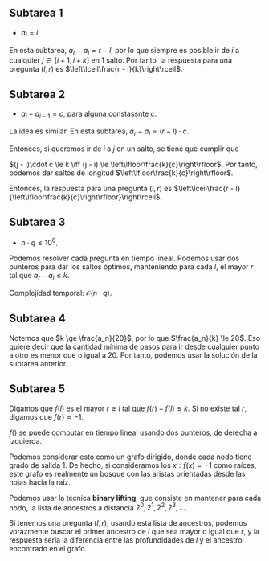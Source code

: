 <h2>Subtarea 1</h2>

- $a_i = i$

En esta subtarea, $a_r - a_l = r - l$, por lo que siempre es posible ir de $i$ a cualquier $j \in [i+1, i + k]$ en 1 salto. Por tanto, la respuesta para una pregunta $(l, r)$ es $\left\lceil\frac{r - l}{k}\right\rceil$.

<h2>Subtarea 2</h2>

- $a_i - a_{i-1} = c$, para alguna constassnte $c$.

La idea es similar. En esta subtarea, $a_r - a_l = (r - l) \cdot c$.

Entonces, si queremos ir de $i$ a $j$ en un salto, se tiene que cumplir que

$(j - i)\cdot c \le k \iff (j - i) \le \left\lfloor\frac{k}{c}\right\rfloor$. Por tanto, podemos dar saltos de longitud $\left\lfloor\frac{k}{c}\right\rfloor$. 

Entonces, la respuesta para una pregunta $(l, r)$ es $\left\lceil\frac{r - l}{\left\lfloor\frac{k}{c}\right\rfloor}\right\rceil$.

<h2>Subtarea 3</h2>

 - $n\cdot q \le 10^6$.

Podemos resolver cada pregunta en tiempo lineal. Podemos usar dos punteros para dar los saltos óptimos, manteniendo para cada $l$, el mayor $r$ tal que $a_r - a_l \le k$.

Complejidad temporal: $\mathcal{O}(n\cdot q)$.
 
<h2>Subtarea 4</h2

Notemos que $k \ge \frac{a_n}{20}$, por lo que $\frac{a_n}{k} \le 20$. Eso quiere decir que la cantidad mínima de pasos para ir desde cualquier punto a otro es menor que o igual a 20. Por tanto, podemos usar la solución de la subtarea anterior.

<h2>Subtarea 5</h2>

Digamos que $f(l)$ es el mayor $r \ge l$ tal que $f(r) - f(l) \le k$. Si no existe tal $r$, digamos que $f(r) = -1$.

$f()$ se puede computar en tiempo lineal usando dos punteros, de derecha a izquierda. 

Podemos considerar esto como un grafo dirigido, donde cada nodo tiene grado de salida 1. De hecho, si consideramos los $x: f(x) = -1$ como raíces, este grafo es realmente un bosque con las aristas orientadas desde las hojas hacia la raíz.

Podemos usar la técnica **binary lifting**, que consiste en mantener para cada nodo, la lista de ancestros a distancia $2^0, 2^1, 2^2, 2^3, \dots$.

Si tenemos una pregunta $(l, r)$, usando esta lista de ancestros, podemos vorazmente buscar el primer ancestro de $l$ que sea mayor o igual que $r$, y la respuesta sería la diferencia entre las profundidades de $l$ y el ancestro encontrado en el grafo.